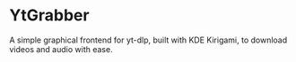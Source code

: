 # YtGrabber
A simple graphical frontend for yt-dlp, built with KDE Kirigami, to download videos and audio with ease.
